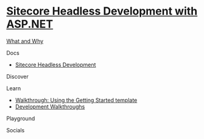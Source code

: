 # [Sitecore Headless Development with ASP.NET]()

[What and Why]()

Docs

- [Sitecore Headless Development](https://doc.sitecore.com/en/developers/101/developer-tools/sitecore-headless-development.html)

Discover

Learn

- [Walkthrough: Using the Getting Started template](https://doc.sitecore.com/en/developers/101/developer-tools/walkthrough--using-the-getting-started-template.html)
- [Development Walkthroughs](https://doc.sitecore.com/en/developers/101/developer-tools/development-walkthroughs.html)


Playground

Socials
